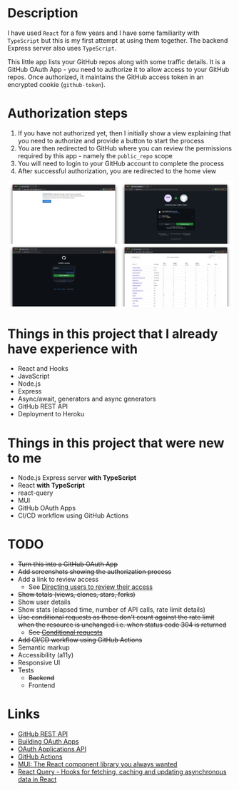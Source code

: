# Description

I have used `React` for a few years and I have some familiarity with `TypeScript`
but this is my first attempt at using them together. The backend Express server
also uses `TypeScript`.

This little app lists your GitHub repos along with some traffic details.
It is a GitHub OAuth App - you need to authorize it to allow access to your GitHub repos.
Once authorized, it maintains the GitHub access token in an
encrypted cookie (`github-token`).

# Authorization steps

1) If you have not authorized yet, then I initially show a view explaining that you need to authorize
and provide a button to start the process
2) You are then redirected to GitHub where you can review the permissions required by this app - namely the `public_repo` scope
3) You will need to login to your GitHub account to complete the process
4) After successful authorization, you are redirected to the home view

![Authorization steps](screenshots/collage.jpg)

# Things in this project that I already have experience with

* React and Hooks
* JavaScript
* Node.js
* Express
* Async/await, generators and async generators
* GitHub REST API
* Deployment to Heroku

# Things in this project that were new to me

* Node.js Express server **with TypeScript**
* React **with TypeScript**
* react-query
* MUI
* GitHub OAuth Apps
* CI/CD workflow using GitHub Actions

# TODO

* ~~Turn this into a GitHub OAuth App~~
* ~~Add screenshots showing the authorization process~~
* Add a link to review access
  * See [Directing users to review their access](https://docs.github.com/en/developers/apps/building-oauth-apps/authorizing-oauth-apps#directing-users-to-review-their-access)
* ~~Show totals (views, clones, stars, forks)~~
* Show user details
* Show stats (elapsed time, number of API calls, rate limit details)
* ~~Use conditional requests as these don't count against the rate limit when the resource is unchanged i.e. when status code 304 is returned~~
  * ~~See [Conditional requests](https://docs.github.com/en/rest/overview/resources-in-the-rest-api#conditional-requests)~~
* ~~Add CI/CD workflow using GitHub Actions~~
* Semantic markup
* Accessibility (a11y)
* Responsive UI
* Tests
  * ~~Backend~~
  * Frontend

# Links

* [GitHub REST API](https://docs.github.com/en/rest)
* [Building OAuth Apps](https://docs.github.com/en/developers/apps/building-oauth-apps)
* [OAuth Applications API](https://docs.github.com/en/rest/reference/apps#oauth-applications-api)
* [GitHub Actions](https://github.com/features/actions)
* [MUI: The React component library you always wanted](https://mui.com/)
* [React Query - Hooks for fetching, caching and updating asynchronous data in React](https://react-query.tanstack.com/)
